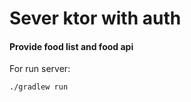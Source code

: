 # Sever ktor with auth
#### Provide food list and food api

For run server:
```bash
./gradlew run
```